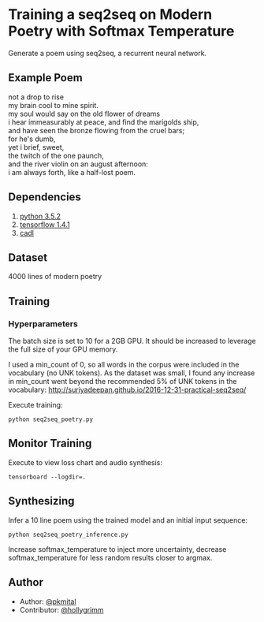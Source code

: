 # Training a seq2seq on Modern Poetry with Softmax Temperature

Generate a poem using seq2seq, a recurrent neural network.


## Example Poem

not a drop to rise  
my brain cool to mine spirit.  
my soul would say on the old flower of dreams  
i hear immeasurably at peace, and find the marigolds ship,  
and have seen the bronze flowing from the cruel bars;  
for he's dumb,  
yet i brief, sweet,  
the twitch of the one paunch,  
and the river violin on an august afternoon:  
i am always forth, like a half-lost poem.


## Dependencies

1. [python 3.5.2](https://www.tensorflow.org/install/)
1. [tensorflow 1.4.1](https://www.tensorflow.org/install/)
1. [cadl](https://github.com/pkmital/pycadl)

## Dataset

4000 lines of modern poetry


## Training

### Hyperparameters
The batch size is set to 10 for a 2GB GPU. It should be increased to leverage the full size of your GPU memory.

I used a min_count of 0, so all words in the corpus were included in the vocabulary (no UNK tokens). As the dataset was small, I found any increase in min_count went beyond the recommended 5% of UNK tokens in the vocabulary: http://suriyadeepan.github.io/2016-12-31-practical-seq2seq/ 

Execute training:

```
python seq2seq_poetry.py
```

## Monitor Training

Execute to view loss chart and audio synthesis:

```
tensorboard --logdir=.
```


## Synthesizing
Infer a 10 line poem using the trained model and an initial input sequence:

```
python seq2seq_poetry_inference.py
```
Increase softmax_temperature to inject more uncertainty, decrease softmax_temperature for less random results closer to argmax.

## Author
- Author: [@pkmital](https://github.com/pkmital)
- Contributor: [@hollygrimm](https://github.com/hollygrimm)

